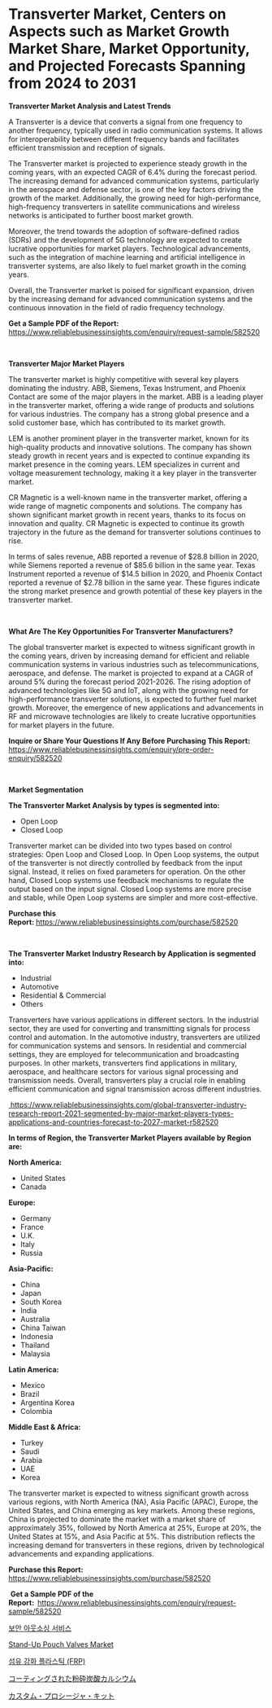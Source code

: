 <p><h1>Transverter Market, Centers on Aspects such as Market Growth Market Share, Market Opportunity, and Projected Forecasts Spanning from 2024 to 2031</h1></p><p><strong>Transverter Market Analysis and Latest Trends</strong></p>
<p><p>A Transverter is a device that converts a signal from one frequency to another frequency, typically used in radio communication systems. It allows for interoperability between different frequency bands and facilitates efficient transmission and reception of signals.</p><p>The Transverter market is projected to experience steady growth in the coming years, with an expected CAGR of 6.4% during the forecast period. The increasing demand for advanced communication systems, particularly in the aerospace and defense sector, is one of the key factors driving the growth of the market. Additionally, the growing need for high-performance, high-frequency transverters in satellite communications and wireless networks is anticipated to further boost market growth.</p><p>Moreover, the trend towards the adoption of software-defined radios (SDRs) and the development of 5G technology are expected to create lucrative opportunities for market players. Technological advancements, such as the integration of machine learning and artificial intelligence in transverter systems, are also likely to fuel market growth in the coming years.</p><p>Overall, the Transverter market is poised for significant expansion, driven by the increasing demand for advanced communication systems and the continuous innovation in the field of radio frequency technology.</p></p>
<p><strong>Get a Sample PDF of the Report:&nbsp;</strong> <a href="https://www.reliablebusinessinsights.com/enquiry/request-sample/582520">https://www.reliablebusinessinsights.com/enquiry/request-sample/582520</a></p>
<p>&nbsp;</p>
<p><strong>Transverter Major Market Players</strong></p>
<p><p>The transverter market is highly competitive with several key players dominating the industry. ABB, Siemens, Texas Instrument, and Phoenix Contact are some of the major players in the market. ABB is a leading player in the transverter market, offering a wide range of products and solutions for various industries. The company has a strong global presence and a solid customer base, which has contributed to its market growth.</p><p>LEM is another prominent player in the transverter market, known for its high-quality products and innovative solutions. The company has shown steady growth in recent years and is expected to continue expanding its market presence in the coming years. LEM specializes in current and voltage measurement technology, making it a key player in the transverter market.</p><p>CR Magnetic is a well-known name in the transverter market, offering a wide range of magnetic components and solutions. The company has shown significant market growth in recent years, thanks to its focus on innovation and quality. CR Magnetic is expected to continue its growth trajectory in the future as the demand for transverter solutions continues to rise.</p><p>In terms of sales revenue, ABB reported a revenue of $28.8 billion in 2020, while Siemens reported a revenue of $85.6 billion in the same year. Texas Instrument reported a revenue of $14.5 billion in 2020, and Phoenix Contact reported a revenue of $2.78 billion in the same year. These figures indicate the strong market presence and growth potential of these key players in the transverter market.</p></p>
<p>&nbsp;</p>
<p><strong>What Are The Key Opportunities For Transverter Manufacturers?</strong></p>
<p><p>The global transverter market is expected to witness significant growth in the coming years, driven by increasing demand for efficient and reliable communication systems in various industries such as telecommunications, aerospace, and defense. The market is projected to expand at a CAGR of around 5% during the forecast period 2021-2026. The rising adoption of advanced technologies like 5G and IoT, along with the growing need for high-performance transverter solutions, is expected to further fuel market growth. Moreover, the emergence of new applications and advancements in RF and microwave technologies are likely to create lucrative opportunities for market players in the future.</p></p>
<p><strong>Inquire or Share Your Questions If Any Before Purchasing This Report:</strong> <a href="https://www.reliablebusinessinsights.com/enquiry/pre-order-enquiry/582520">https://www.reliablebusinessinsights.com/enquiry/pre-order-enquiry/582520</a></p>
<p>&nbsp;</p>
<p><strong>Market Segmentation</strong></p>
<p><strong>The Transverter Market Analysis by types is segmented into:</strong></p>
<p><ul><li>Open Loop</li><li>Closed Loop</li></ul></p>
<p><p>Transverter market can be divided into two types based on control strategies: Open Loop and Closed Loop. In Open Loop systems, the output of the transverter is not directly controlled by feedback from the input signal. Instead, it relies on fixed parameters for operation. On the other hand, Closed Loop systems use feedback mechanisms to regulate the output based on the input signal. Closed Loop systems are more precise and stable, while Open Loop systems are simpler and more cost-effective.</p></p>
<p><strong>Purchase this Report:&nbsp;</strong><a href="https://www.reliablebusinessinsights.com/purchase/582520">https://www.reliablebusinessinsights.com/purchase/582520</a></p>
<p>&nbsp;</p>
<p><strong>The Transverter Market Industry Research by Application is segmented into:</strong></p>
<p><ul><li>Industrial</li><li>Automotive</li><li>Residential & Commercial</li><li>Others</li></ul></p>
<p><p>Transverters have various applications in different sectors. In the industrial sector, they are used for converting and transmitting signals for process control and automation. In the automotive industry, transverters are utilized for communication systems and sensors. In residential and commercial settings, they are employed for telecommunication and broadcasting purposes. In other markets, transverters find applications in military, aerospace, and healthcare sectors for various signal processing and transmission needs. Overall, transverters play a crucial role in enabling efficient communication and signal transmission across different industries.</p></p>
<p><a href="https://www.reliablebusinessinsights.com/global-transverter-industry-research-report-2021-segmented-by-major-market-players-types-applications-and-countries-forecast-to-2027-market-r582520">&nbsp;https://www.reliablebusinessinsights.com/global-transverter-industry-research-report-2021-segmented-by-major-market-players-types-applications-and-countries-forecast-to-2027-market-r582520</a></p>
<p><strong>In terms of Region, the Transverter Market Players available by Region are:</strong></p>
<p>
    <p> <strong> North America: </strong>
        <ul>
            <li>United States</li>
            <li>Canada</li>
        </ul>
        </p> 
    <p> <strong> Europe: </strong>
        <ul>
            <li>Germany</li>
            <li>France</li>
            <li>U.K.</li>
            <li>Italy</li>
            <li>Russia</li>
        </ul>
        </p> 
    <p> <strong> Asia-Pacific: </strong>
        <ul>
            <li>China</li>
            <li>Japan</li>
            <li>South Korea</li>
            <li>India</li>
            <li>Australia</li>
            <li>China Taiwan</li>
            <li>Indonesia</li>
            <li>Thailand</li>
            <li>Malaysia</li>
        </ul>
        </p> 
    <p> <strong> Latin America: </strong>
        <ul>
            <li>Mexico</li>
            <li>Brazil</li>
            <li>Argentina Korea</li>
            <li>Colombia</li>
        </ul>
        </p> 
    <p> <strong> Middle East & Africa: </strong>
        <ul>
            <li>Turkey</li>
            <li>Saudi</li>
            <li>Arabia</li>
            <li>UAE</li>
            <li>Korea</li>
        </ul>
    </p>
    </p>
<p><p>The transverter market is expected to witness significant growth across various regions, with North America (NA), Asia Pacific (APAC), Europe, the United States, and China emerging as key markets. Among these regions, China is projected to dominate the market with a market share of approximately 35%, followed by North America at 25%, Europe at 20%, the United States at 15%, and Asia Pacific at 5%. This distribution reflects the increasing demand for transverters in these regions, driven by technological advancements and expanding applications.</p></p>
<p><strong>Purchase this Report: </strong><a href="https://www.reliablebusinessinsights.com/purchase/582520">https://www.reliablebusinessinsights.com/purchase/582520</a></p>
<p>&nbsp;<strong>Get a Sample PDF of the Report:&nbsp;&nbsp;</strong><a href="https://www.reliablebusinessinsights.com/enquiry/request-sample/582520">https://www.reliablebusinessinsights.com/enquiry/request-sample/582520</a></p>
<p><strong></strong></p>
<p><p><a href="https://github.com/kvbohdfy111/Market-Research-Report-List-1/blob/main/214401386918.md">보안 아웃소싱 서비스</a></p><p><a href="https://github.com/singletonthaxterkelliehr2df/Market-Research-Report-List-2/blob/main/stand-up-pouch-valves-market.md">Stand-Up Pouch Valves Market</a></p><p><a href="https://github.com/rifqimuhammad018/Market-Research-Report-List-1/blob/main/753764486919.md">섬유 강화 플라스틱 (FRP)</a></p><p><a href="https://github.com/hilmi-2a/Market-Research-Report-List-1/blob/main/352139695282.md">コーティングされた粉砕炭酸カルシウム</a></p><p><a href="https://github.com/jkjreqjscoxx7/Market-Research-Report-List-2/blob/main/291158595281.md">カスタム・プロシージャ・キット</a></p></p>
